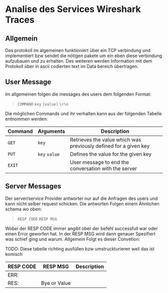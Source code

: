 # Analise des Services Wireshark Traces

## Allgemein
Das protokoll im algemeinen funktioniert über ein TCP verbindung
und implementiert bzw sendet die nötigen pakete um ein eben diese verbindung aufzubauen und zu erhalten.
Des weiteren werden Information mit dem Protokoll über in ascii codierten text im Data bereich übertragen.

## User Message 
Im allgemeinen folgen die messages des users dem folgenden Format:

>   `COMMAND` `key` `[value]` `\r\n`

Die möglichen Commands und ihr verhalten kann aus der folgenden Tabelle entnommen werden:

| Command  | Arguments     | Description                                                      |
|----------|---------------|------------------------------------------------------------------|
| `GET`    | `key`         | Retrieves the value which was previously defined for a given key |
| `PUT`    | `key` `value` | Defines the value for the given key                              |
| `EXIT`   |               | User message to end the conversation with the server             |

## Server Messages
Der server/service Provider antworter nur auf die Anfragen des users und kann nicht selber request schicken.
Die antworten Folgen einem Ähnlichen schema wo oben:

> `RESP CODE` `RESP MSG`

Wobei der RESP CODE immer angibt ober der befehl successfull war oder einen Error geworfen hat.
In der RESP MSG wird dann genauer Spezifiert was schief ging und warum.
Allgemein Folgt es dieser Convetion:

TODO: Diese tabelle richting ausfüllen bzw umstruckturieren weil das ist komisch

| RESP CODE | RESP MSG     | Description |
|-----------|--------------|-------------|
| ERR:      |              |             |
| RES:      | Bye or Value |             |